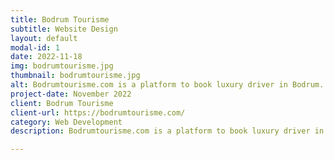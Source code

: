 ```yaml
---
title: Bodrum Tourisme
subtitle: Website Design
layout: default
modal-id: 1
date: 2022-11-18
img: bodrumtourisme.jpg
thumbnail: bodrumtourisme.jpg
alt: Bodrumtourisme.com is a platform to book luxury driver in Bodrum. It offers a tailor-made VIP Taxi service.
project-date: November 2022
client: Bodrum Tourisme
client-url: https://bodrumtourisme.com/
category: Web Development
description: Bodrumtourisme.com is a platform to book luxury driver in Bodrum. It offers a tailor-made VIP Taxi service. We help them transition to automated bookings, payment management, and customer outreatch.

---
```


